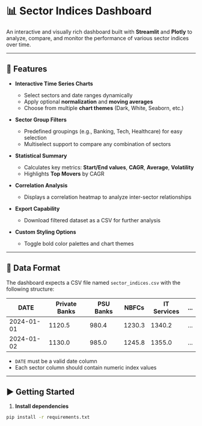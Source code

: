 # 📊 Sector Indices Dashboard

An interactive and visually rich dashboard built with **Streamlit** and **Plotly** to analyze, compare, and monitor the performance of various sector indices over time.

---

## 🔧 Features

- **Interactive Time Series Charts**
  - Select sectors and date ranges dynamically
  - Apply optional **normalization** and **moving averages**
  - Choose from multiple **chart themes** (Dark, White, Seaborn, etc.)

- **Sector Group Filters**
  - Predefined groupings (e.g., Banking, Tech, Healthcare) for easy selection
  - Multiselect support to compare any combination of sectors

- **Statistical Summary**
  - Calculates key metrics: **Start/End values**, **CAGR**, **Average**, **Volatility**
  - Highlights **Top Movers** by CAGR

- **Correlation Analysis**
  - Displays a correlation heatmap to analyze inter-sector relationships

- **Export Capability**
  - Download filtered dataset as a CSV for further analysis

- **Custom Styling Options**
  - Toggle bold color palettes and chart themes

---

## 📁 Data Format

The dashboard expects a CSV file named `sector_indices.csv` with the following structure:

| DATE       | Private Banks | PSU Banks | NBFCs | IT Services | ... |
|------------|----------------|-----------|-------|-------------|-----|
| 2024-01-01 | 1120.5         | 980.4     | 1230.3| 1340.2      | ... |
| 2024-01-02 | 1130.0         | 985.0     | 1245.8| 1355.0      | ... |

- `DATE` must be a valid date column
- Each sector column should contain numeric index values

---

## ▶️ Getting Started

1. **Install dependencies**

```bash
pip install -r requirements.txt
